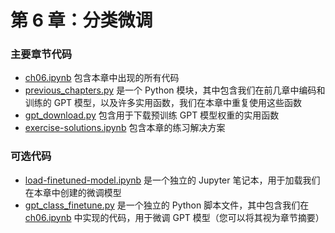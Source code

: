 # 第 6 章：分类微调

### 主要章节代码

- [ch06.ipynb](ch06.zh.ipynb) 包含本章中出现的所有代码
- [previous_chapters.py](previous_chapters.py) 是一个 Python 模块，其中包含我们在前几章中编码和训练的 GPT 模型，以及许多实用函数，我们在本章中重复使用这些函数
- [gpt_download.py](gpt_download.py) 包含用于下载预训练 GPT 模型权重的实用函数
- [exercise-solutions.ipynb](exercise-solutions.ipynb) 包含本章的练习解决方案

### 可选代码

- [load-finetuned-model.ipynb](load-finetuned-model.ipynb) 是一个独立的 Jupyter 笔记本，用于加载我们在本章中创建的微调模型
- [gpt_class_finetune.py](gpt_class_finetune.py) 是一个独立的 Python 脚本文件，其中包含我们在 [ch06.ipynb](ch06.zh.ipynb) 中实现的代码，用于微调 GPT 模型（您可以将其视为章节摘要）